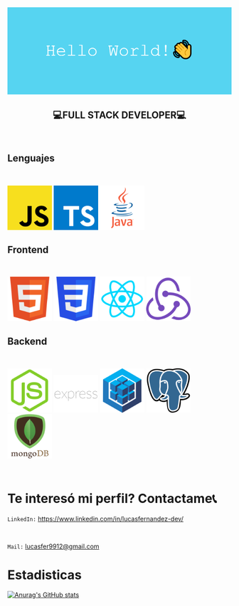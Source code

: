 <img src='./media/banner.png'/>

</br>

<h2 align='center'><b>💻FULL STACK DEVELOPER💻</b></h2>

</br>

## Lenguajes

</br>

<p>
    <img src='./media/javascript.png' width='100px'/>
    <img src='./media/typescript.png' width='100px'/>
    <img src='./media/java.png' width='100px'/>
</p>

## Frontend

</br>

<p>
    <img src='./media/html.png' width='100px'/>
    <img src='./media/css.png' width='100px'/>
    <img src='./media/react.png' width='100px'/>
    <img src='./media/redux.png' width='100px'/>
</p>

## Backend

</br>

<p>
    <img src='./media/nodejs.png' width='100px'/>
    <img src='./media/express.png' width='100px'/>
    <img src='./media/sequelize.png' width='100px'/>
    <img src='./media/postgresql.png' width='100px'/>
    <img src='./media/mongodb.png' width='100px'/>
</p>

</br>

# Te interesó mi perfil? Contactame📞

`LinkedIn:` https://www.linkedin.com/in/lucasfernandez-dev/

</br>

`Mail:` lucasfer9912@gmail.com

# Estadisticas

[![Anurag's GitHub stats](https://github-readme-stats.vercel.app/api?username=lucasfer01&show_icons=true&theme=transparent&text_color=000)](https://github.com/anuraghazra/github-readme-stats)
